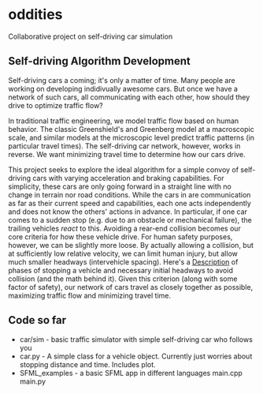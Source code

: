 oddities
========
Collaborative project on self-driving car simulation

Self-driving Algorithm Development
---
Self-driving cars a coming; it's only a matter of time.  Many people are working on developing indidivually awesome cars.  But once we have a network of such cars, all communicating with each other, how should they drive to optimize traffic flow?

In traditional traffic engineering, we model traffic flow based on human behavior.  The classic Greenshield's and Greenberg model at a macroscopic scale, and similar models at the microscopic level predict traffic patterns (in particular travel times).  The self-driving car network, however, works in reverse.  We want minimizing travel time to determine how our cars drive.

This project seeks to explore the ideal algorithm for a simple convoy of self-driving cars with varying acceleration and braking capabilities.  For simplicity, these cars are only going forward in a straight line with no change in terrain nor road conditions.  While the cars in are communication as far as their current speed and capabilities, each one acts independently and does not know the others' actions in advance.  In particular, if one car comes to a sudden stop (e.g. due to an obstacle or mechanical failure), the trailing vehicles *react* to this.  Avoiding a rear-end collision becomes our core criteria for how these vehicle drive.  For human safety purposes, however, we can be slightly more loose.  By actually allowing a collision, but at sufficiently low relative velocity, we can limit human injury, but allow much smaller headways (intervehicle spacing).  Here's a [Description](car/headway.md) of phases of stopping a vehicle and necessary initial headways to avoid collision (and the math behind it).  Given this criterion (along with some factor of safety), our network of cars travel as closely together as possible, maximizing traffic flow and minimizing travel time.

Code so far
-----------

+ car/sim - basic traffic simulator with simple self-driving car who follows you
+ car.py - A simple class for a vehicle object.  Currently just worries about stopping distance and time.  Includes plot.
+ SFML_examples - a basic SFML app in different languages
	main.cpp
	main.py
